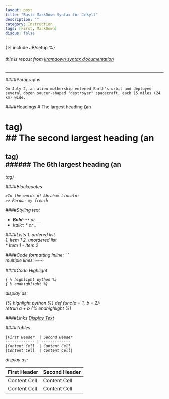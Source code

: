 ```yaml
---
layout: post
title: "Basic MarkDown Syntax for Jekyll"
description: ""
category: Instruction
tags: [First, MarkDown]
disqus: false
---
```

{% include JB/setup %}

###### this is repost from [kramdown syntax documentation](http://kramdown.gettalong.org/syntax.html#line-wrapping)

----------

####Paragraphs
~~~
On July 2, an alien mothership entered Earth's orbit and deployed several dozen saucer-shaped "destroyer" spacecraft, each 15 miles (24 km) wide.
~~~

####Headings
	# The largest heading (an <h1> tag)   
	## The second largest heading (an <h2> tag)  
	###### The 6th largest heading (an <h6> tag)  

####Blockquotes
~~~
>In the words of Abraham Lincoln: 
>> Pardon my french
~~~

<!--more-->

####Styling text
* __Bold__: `**` or `__`
* *Italic*: * or _

####Lists
	1. ordered list  
	  1. Item 1
	2. unordered list  
	  * Item 1
	  - Item 2

####Code formatting
inline: \` `  
multiple lines: \~~~
	
####Code Highlight
~~~
{ % highlight python %}
{ % endhighlight %}
~~~
display as:  

{% highlight python %}
def func(a = 1, b = 2):  
    retrun a + b
{% endhighlight %}

####Links
	[Display Text](Links)
	
####Tables 
~~~
|First Header  | Second Header 
------------- | ------------- 
|Content Cell  | Content Cell 
|Content Cell  | Content Cell|	 
~~~
display as: 

|First Header  | Second Header 
|:------------ |:------------
|Content Cell  | Content Cell 
|Content Cell  | Content Cell|





